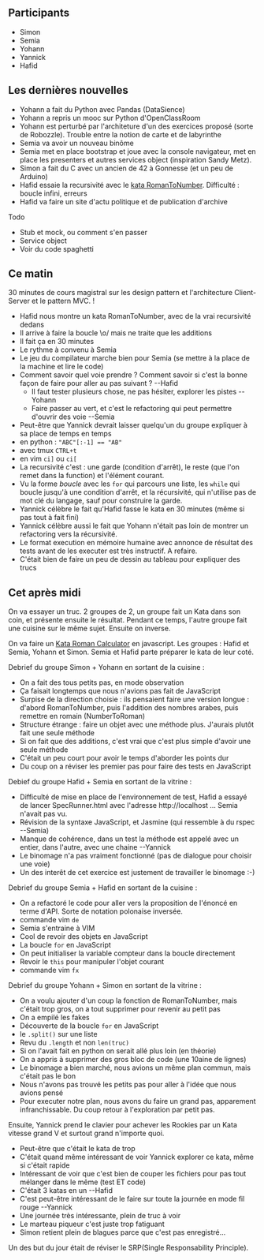 ## Participants

- Simon
- Semia
- Yohann
- Yannick
- Hafid

## Les dernières nouvelles

- Yohann a fait du Python avec Pandas (DataSience)
- Yohann a repris un mooc sur Python d'OpenClassRoom
- Yohann est perturbé par l'architeture d'un des exercices proposé (sorte de Robozzle). Trouble entre la notion de carte et de labyrinthe
- Semia va avoir un nouveau binôme
- Semia met en place bootstrap et joue avec la console navigateur, met en place les presenters et autres services object (inspiration Sandy Metz).
- Simon a fait du C avec un ancien de 42 à Gonnesse (et un peu de Arduino)
- Hafid essaie la recursivité avec le [kata RomanToNumber](http://codingdojo.org/kata/RomanNumerals/). Difficulté : boucle infini, erreurs
- Hafid va faire un site d'actu politique et de publication d'archive

Todo

- Stub et mock, ou comment s'en passer
- Service object
- Voir du code spaghetti


## Ce matin

30 minutes de cours magistral sur les design pattern et l'architecture Client-Server et le pattern MVC.
!

- Hafid nous montre un kata RomanToNumber, avec de la vrai recursivité dedans
- Il arrive à faire la boucle \o/ mais ne traite que les additions
- Il fait ça en 30 minutes
- Le rythme à convenu à Semia
- Le jeu du compilateur marche bien pour Semia (se mettre à la place de la machine et lire le code)
- Comment savoir quel voie prendre ? Comment savoir si c'est la bonne façon de faire pour aller au pas suivant ? --Hafid
  - Il faut tester plusieurs chose, ne pas hésiter, explorer les pistes --Yohann
  - Faire passer au vert, et c'est le refactoring qui peut permettre d'ouvrir des voie --Semia
- Peut-être que Yannick devrait laisser quelqu'un du groupe expliquer à sa place de temps en temps
- en python : `"ABC"[:-1] == "AB"`
- avec tmux `CTRL+t`
- en vim `ci]` ou `ci[`
- La recursivité c'est : une garde (condition d'arrêt), le reste (que l'on remet dans la function) et l'élément courant.
- Vu la forme _boucle_ avec les `for` qui parcours une liste, les `while` qui boucle jusqu'à une condition d'arrêt, et la récursivité, qui n'utilise pas de mot clé du langage, sauf pour construire la garde.
- Yannick célèbre le fait qu'Hafid fasse le kata en 30 minutes (même si pas tout à fait fini)
- Yannick célèbre aussi le fait que Yohann n'était pas loin de montrer un refactoring vers la récursivité.
- Le format execution en mémoire humaine avec annonce de résultat des tests avant de les executer est très instructif. A refaire.
- C'était bien de faire un peu de dessin au tableau pour expliquer des trucs


## Cet après midi

On va essayer un truc. 2 groupes de 2, un groupe fait un Kata dans son coin, et présente ensuite le résultat. Pendant ce temps, l'autre groupe fait une cuisine sur le même sujet. Ensuite on inverse.

On va faire un [Kata Roman Calculator](http://codingdojo.org/kata/RomanCalculator/) en javascript.
Les groupes : Hafid et Semia, Yohann et Simon. Semia et Hafid parte préparer le kata de leur coté.

Debrief du groupe Simon + Yohann en sortant de la cuisine :

- On a fait des tous petits pas, en mode observation
- Ça faisait longtemps que nous n'avions pas fait de JavaScript
- Surpise de la direction choisie : ils pensaient faire une version longue : d'abord RomanToNumber, puis l'addition des nombres arabes, puis remettre en romain (NumberToRoman)
- Structure étrange : faire un objet avec une méthode plus. J'aurais plutôt fait une seule méthode
- Si on fait que des additions, c'est vrai que c'est plus simple d'avoir une seule méthode
- C'était un peu court pour avoir le temps d'aborder les points dur
- Du coup on a réviser les premier pas pour faire des tests en JavaScript

Debief du groupe Hafid + Semia en sortant de la vitrine :

- Difficulté de mise en place de l'environnement de test, Hafid a essayé de lancer SpecRunner.html avec l'adresse http://localhost ... Semia n'avait pas vu.
- Révision de la syntaxe JavaScript, et Jasmine (qui ressemble à du rspec --Semia)
- Manque de cohérence, dans un test la méthode est appelé avec un entier, dans l'autre, avec une chaine --Yannick
- Le binomage n'a pas vraiment fonctionné (pas de dialogue pour choisir une voie)
- Un des interêt de cet exercice est justement de travailler le binomage :-)

Debrief du groupe Semia + Hafid en sortant de la cuisine :

- On a refactoré le code pour aller vers la proposition de l'énoncé en terme d'API. Sorte de notation polonaise inversée.
- commande vim `de`
- Semia s'entraine à VIM
- Cool de revoir des objets en JavaScript
- La boucle `for` en JavaScript
- On peut initialiser la variable compteur dans la boucle directement
- Revoir le `this` pour manipuler l'objet courant
- commande vim `fx`

Debrief du groupe Yohann + Simon en sortant de la vitrine :

- On a voulu ajouter d'un coup la fonction de RomanToNumber, mais c'était trop gros, on a tout supprimer pour revenir au petit pas
- On a empilé les fakes
- Découverte de la boucle `for` en JavaScript
- le `.split()` sur une liste
- Revu du `.length` et non `len(truc)`
- Si on l'avait fait en python on serait allé plus loin (en théorie)
- On a appris à supprimer des gros bloc de code (une 10aine de lignes)
- Le binomage a bien marché, nous avions un même plan commun, mais c'était pas le bon
- Nous n'avons pas trouvé les petits pas pour aller à l'idée que nous avions pensé
- Pour executer notre plan, nous avons du faire un grand pas, apparement infranchissable. Du coup retour à l'exploration par petit pas.


Ensuite, Yannick prend le clavier pour achever les Rookies par un Kata vitesse grand V et surtout grand n'importe quoi.

- Peut-être que c'était le kata de trop
- C'était quand même intéressant de voir Yannick explorer ce kata, même si c'était rapide
- Intéressant de voir que c'est bien de couper les fichiers pour pas tout mélanger dans le même (test ET code)
- C'était 3 katas en un --Hafid
- C'est peut-être intéressant de le faire sur toute la journée en mode fil rouge --Yannick
- Une journée très intéressante, plein de truc à voir
- Le marteau piqueur c'est juste trop fatiguant
- Simon retient plein de blagues parce que c'est pas enregistré...

Un des but du jour était de réviser le SRP(Single Responsability Principle).
